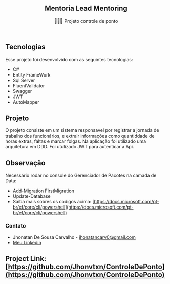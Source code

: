 <h2 align="center">
Mentoria Lead Mentoring
</h2>
<p align="center">👩🏽‍💻 Projeto controle de ponto </p>

<br>

## Tecnologias

Esse projeto foi desenvolvido com as seguintes tecnologias:

- C#
- Entity FrameWork
- Sql Server
- FluentValidator
- Swagger
- JWT
- AutoMapper


## Projeto
O projeto consiste em um sistema responsavel por registrar a jornada de trabalho dos funcionários,
e extrair informações como quantiddade de horas extras, faltas e marcar folgas. Na aplicação foi utilizado
uma arquitetura em DDD. Foi utulizado JWT para autenticar a Api.

## Observação 

Necessário rodar no console do Gerenciador de Pacotes na camada de Data:
- Add-Migration FirstMigration
- Update-Database
- Saiba mais sobres os codigos acima: [https://docs.microsoft.com/pt-br/ef/core/cli/powershell](https://docs.microsoft.com/pt-br/ef/core/cli/powershell)

### Contato
- Jhonatan De Sousa Carvalho - jhonatancarv0@gmail.com
- [Meu Linkedin](https://www.linkedin.com/in/jhonvtan/)

## Project Link: [https://github.com/Jhonvtxn/ControleDePonto](https://github.com/Jhonvtxn/ControleDePonto)
